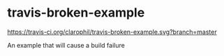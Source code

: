 # travis-broken-example

https://travis-ci.org/clarophil/travis-broken-example.svg?branch=master

An example that will cause a build failure

